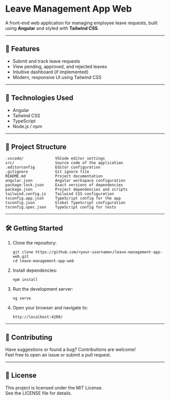 # Leave Management App Web

A front-end web application for managing employee leave requests, built using **Angular** and styled with **Tailwind CSS**.

---

## 🌟 Features

- Submit and track leave requests
- View pending, approved, and rejected leaves
- Intuitive dashboard (if implemented)
- Modern, responsive UI using Tailwind CSS

---

## 🚀 Technologies Used

- Angular
- Tailwind CSS
- TypeScript
- Node.js / npm

---

## 📁 Project Structure

    .vscode/              VSCode editor settings
    src/                  Source code of the application
    .editorconfig         Editor configuration
    .gitignore            Git ignore file
    README.md             Project documentation
    angular.json          Angular workspace configuration
    package-lock.json     Exact versions of dependencies
    package.json          Project dependencies and scripts
    tailwind.config.js    Tailwind CSS configuration
    tsconfig.app.json     TypeScript config for the app
    tsconfig.json         Global TypeScript configuration
    tsconfig.spec.json    TypeScript config for tests

---

## 🛠️ Getting Started

1. Clone the repository:

       git clone https://github.com/<your-username>/leave-management-app-web.git
       cd leave-management-app-web

2. Install dependencies:

       npm install

3. Run the development server:

       ng serve

4. Open your browser and navigate to:

       http://localhost:4200/

---

## 🤝 Contributing

Have suggestions or found a bug? Contributions are welcome!  
Feel free to open an issue or submit a pull request.

---

## 📄 License

This project is licensed under the MIT License.  
See the LICENSE file for details.


